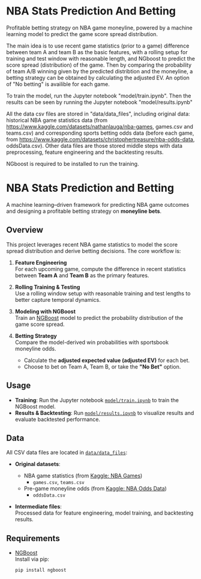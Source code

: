 # NBA Stats Prediction And Betting
Profitable betting strategy on NBA game moneyline, powered by a machine learning model to predict the game score spread distribution.

The main idea is to use recent game statistics (prior to a game) difference between team A and team B as the basic features, with a rolling setup for training and test window with reasonable length, and NGboost to predict the score spread (distribution) of the game. Then by comparing the probability of team A/B winning given by the predicted distribtion and the moneyline, a betting strategy can be obtained by calculating the adjusted EV. An option of "No betting" is availible for each game.

To train the model, run the Jupyter notebook "model/train.ipynb". Then the results can be seen by running the Jupyter notebook "model/results.ipynb"

All the data csv files are stored in "data/data_files", including original data: historical NBA game statistics data (from https://www.kaggle.com/datasets/nathanlauga/nba-games, games.csv and teams.csv) and corresponding sports betting odds data (before each game, from https://www.kaggle.com/datasets/christophertreasure/nba-odds-data, oddsData.csv). Other data files are those stored middle steps with data preprocessing, feature engineering and the backtesting results.

NGboost is required to be installed to run the training.

# NBA Stats Prediction and Betting

A machine learning–driven framework for predicting NBA game outcomes and designing a profitable betting strategy on **moneyline bets**.

## Overview

This project leverages recent NBA game statistics to model the score spread distribution and derive betting decisions. The core workflow is:

1. **Feature Engineering**  
   For each upcoming game, compute the difference in recent statistics between **Team A** and **Team B** as the primary features.

2. **Rolling Training & Testing**  
   Use a rolling window setup with reasonable training and test lengths to better capture temporal dynamics.

3. **Modeling with NGBoost**  
   Train an [NGBoost](https://stanfordmlgroup.github.io/projects/ngboost/) model to predict the probability distribution of the game score spread.

4. **Betting Strategy**  
   Compare the model-derived win probabilities with sportsbook moneyline odds.  
   - Calculate the **adjusted expected value (adjusted EV)** for each bet.  
   - Choose to bet on Team A, Team B, or take the **"No Bet"** option.

## Usage

- **Training**: Run the Jupyter notebook [`model/train.ipynb`](model/train.ipynb) to train the NGBoost model.  
- **Results & Backtesting**: Run [`model/results.ipynb`](model/results.ipynb) to visualize results and evaluate backtested performance.

## Data

All CSV data files are located in [`data/data_files`](data/data_files):

- **Original datasets**:
  - NBA game statistics (from [Kaggle: NBA Games](https://www.kaggle.com/datasets/nathanlauga/nba-games))  
    - `games.csv`, `teams.csv`
  - Pre-game moneyline odds (from [Kaggle: NBA Odds Data](https://www.kaggle.com/datasets/christophertreasure/nba-odds-data))  
    - `oddsData.csv`

- **Intermediate files**:  
  Processed data for feature engineering, model training, and backtesting results.

## Requirements

- [NGBoost](https://github.com/stanfordmlgroup/ngboost)  
  Install via pip:  
  ```bash
  pip install ngboost

